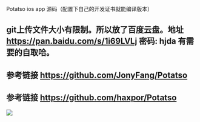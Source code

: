 Potatso ios app 源码（配置下自己的开发证书就能编译版本）
## git上传文件大小有限制。所以放了百度云盘。地址<https://pan.baidu.com/s/1i69LVLj> 密码: hjda 有需要的自取哈。
## 参考链接 <https://github.com/JonyFang/Potatso>
## 参考链接 <https://github.com/haxpor/Potatso>
![](http://p2bzzkn05.bkt.clouddn.com/18-2-8/70190654.jpg)
